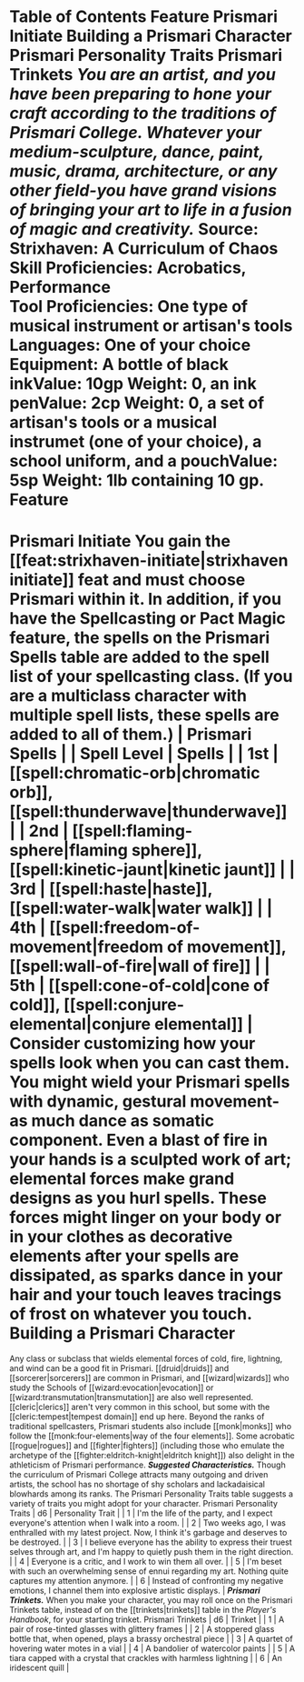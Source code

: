 Table of Contents
Feature
Prismari Initiate
Building a Prismari Character
Prismari Personality Traits
Prismari Trinkets
***You are an artist, and you have been preparing to hone your craft according to the traditions of Prismari College. Whatever your medium-sculpture, dance, paint, music, drama, architecture, or any other field-you have grand visions of bringing your art to life in a fusion of magic and creativity.***
Source: Strixhaven: A Curriculum of Chaos
**Skill Proficiencies:** Acrobatics, Performance  
**Tool Proficiencies:** One type of musical instrument or artisan's tools  
**Languages:** One of your choice  
**Equipment:** A bottle of black inkValue: 10gp Weight: 0, an ink penValue: 2cp Weight: 0, a set of artisan's tools or a musical instrumet (one of your choice), a school uniform, and a pouchValue: 5sp Weight: 1lb containing 10 gp.
Feature
=======
Prismari Initiate
You gain the [[feat:strixhaven-initiate|strixhaven initiate]] feat and must choose Prismari within it.
In addition, if you have the Spellcasting or Pact Magic feature, the spells on the Prismari Spells table are added to the spell list of your spellcasting class. (If you are a multiclass character with multiple spell lists, these spells are added to all of them.)
| Prismari Spells |
| Spell Level | Spells |
| 1st | [[spell:chromatic-orb|chromatic orb]], [[spell:thunderwave|thunderwave]] |
| 2nd | [[spell:flaming-sphere|flaming sphere]], [[spell:kinetic-jaunt|kinetic jaunt]] |
| 3rd | [[spell:haste|haste]], [[spell:water-walk|water walk]] |
| 4th | [[spell:freedom-of-movement|freedom of movement]], [[spell:wall-of-fire|wall of fire]] |
| 5th | [[spell:cone-of-cold|cone of cold]], [[spell:conjure-elemental|conjure elemental]] |
Consider customizing how your spells look when you can cast them. You might wield your Prismari spells with dynamic, gestural movement-as much dance as somatic component. Even a blast of fire in your hands is a sculpted work of art; elemental forces make grand designs as you hurl spells. These forces might linger on your body or in your clothes as decorative elements after your spells are dissipated, as sparks dance in your hair and your touch leaves tracings of frost on whatever you touch.
Building a Prismari Character
=============================
Any class or subclass that wields elemental forces of cold, fire, lightning, and wind can be a good fit in Prismari. [[druid|druids]] and [[sorcerer|sorcerers]] are common in Prismari, and [[wizard|wizards]] who study the Schools of [[wizard:evocation|evocation]] or [[wizard:transmutation|transmutation]] are also well represented. [[cleric|clerics]] aren't very common in this school, but some with the [[cleric:tempest|tempest domain]] end up here.
Beyond the ranks of traditional spellcasters, Prismari students also include [[monk|monks]] who follow the [[monk:four-elements|way of the four elements]]. Some acrobatic [[rogue|rogues]] and [[fighter|fighters]] (including those who emulate the archetype of the [[fighter:eldritch-knight|eldritch knight]]) also delight in the athleticism of Prismari performance.
***Suggested Characteristics.*** Though the curriculum of Prismari College attracts many outgoing and driven artists, the school has no shortage of shy scholars and lackadaisical blowhards among its ranks. The Prismari Personality Traits table suggests a variety of traits you might adopt for your character.
Prismari Personality Traits
| d6 | Personality Trait |
| 1 | I'm the life of the party, and I expect everyone's attention when I walk into a room. |
| 2 | Two weeks ago, I was enthralled with my latest project. Now, I think it's garbage and deserves to be destroyed. |
| 3 | I believe everyone has the ability to express their truest selves through art, and I'm happy to quietly push them in the right direction. |
| 4 | Everyone is a critic, and I work to win them all over. |
| 5 | I'm beset with such an overwhelming sense of ennui regarding my art. Nothing quite captures my attention anymore. |
| 6 | Instead of confronting my negative emotions, I channel them into explosive artistic displays. |
***Prismari Trinkets.*** When you make your character, you may roll once on the Prismari Trinkets table, instead of on the [[trinkets|trinkets]] table in the *Player's Handbook*, for your starting trinket.
Prismari Trinkets
| d6 | Trinket |
| 1 | A pair of rose-tinted glasses with glittery frames |
| 2 | A stoppered glass bottle that, when opened, plays a brassy orchestral piece |
| 3 | A quartet of hovering water motes in a vial |
| 4 | A bandolier of watercolor paints |
| 5 | A tiara capped with a crystal that crackles with harmless lightning |
| 6 | An iridescent quill |